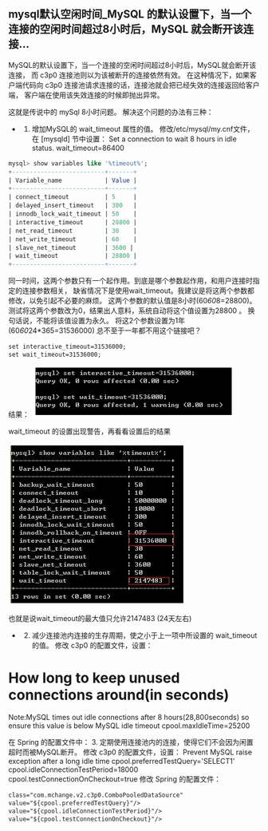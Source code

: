## mysql默认空闲时间_MySQL 的默认设置下，当一个连接的空闲时间超过8小时后，MySQL 就会断开该连接...

MySQL的默认设置下，当一个连接的空闲时间超过8小时后，MySQL就会断开该连接，
而 c3p0 连接池则以为该被断开的连接依然有效。
在这种情况下，如果客户端代码向 c3p0 连接池请求连接的话，连接池就会把已经失效的连接返回给客户端，
客户端在使用该失效连接的时候即抛出异常。

这就是传说中的 mySql 8小时问题。
解决这个问题的办法有三种：
- 1. 增加MySQL的 wait_timeout 属性的值。
修改/etc/mysql/my.cnf文件，在 [mysqld] 节中设置：
Set a connection to wait 8 hours in idle status.
wait_timeout=86400

```sql
mysql> show variables like '%timeout%';
+--------------------------+-------+
| Variable_name            | Value |
+--------------------------+-------+
| connect_timeout          | 5     |
| delayed_insert_timeout   | 300   |
| innodb_lock_wait_timeout | 50    |
| interactive_timeout      | 28800 |
| net_read_timeout         | 30    |
| net_write_timeout        | 60    |
| slave_net_timeout        | 3600 |
| wait_timeout             | 28800 |
+--------------------------+-------+
```

同一时间，这两个参数只有一个起作用。到底是哪个参数起作用，和用户连接时指定的连接参数相关，
缺省情况下是使用wait_timeout。我建议是将这两个参数都修改，以免引起不必要的麻烦。
这两个参数的默认值是8小时(60*60*8=28800)。
测试将这两个参数改为0，结果出人意料，系统自动将这个值设置为28800 。
换句话说，不能将该值设置为永久。
将这2个参数设置为1年(60*60*24*365=31536000)
总不至于一年都不用这个链接吧？
```
set interactive_timeout=31536000;
set wait_timeout=31536000;
```
结果：
![img.png](imgs/interactive_timeout.png)

wait_timeout 的设置出现警告，再看看设置后的结果

![img.png](imgs/wait_timeout.png)

也就是说wait_timeout的最大值只允许2147483 (24天左右)

- 2. 减少连接池内连接的生存周期，使之小于上一项中所设置的 wait_timeout 的值。
修改 c3p0 的配置文件，设置：
# How long to keep unused connections around(in seconds)
Note:MySQL times out idle connections after 8 hours(28,800seconds)
so ensure this value is below MySQL idle timeout
cpool.maxIdleTime=25200

在 Spring 的配置文件中：
3. 定期使用连接池内的连接，使得它们不会因为闲置超时而被MySQL断开。
修改 c3p0 的配置文件，设置：
Prevent MySQL raise exception after a long idle time
cpool.preferredTestQuery='SELECT1'
cpool.idleConnectionTestPeriod=18000
cpool.testConnectionOnCheckout=true
修改 Spring 的配置文件：

```
class="com.mchange.v2.c3p0.ComboPooledDataSource"
value="${cpool.preferredTestQuery}"/>       
value="${cpool.idleConnectionTestPeriod}"/> 
value="${cpool.testConnectionOnCheckout}"/>
```








